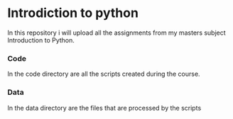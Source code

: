 # Introdiction to python

In this repository i will upload all the assignments from my masters subject Introduction to Python.

### Code

In the code directory are all the scripts created during the course.

### Data

In the data directory are the files that are processed by the scripts
